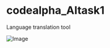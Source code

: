 # codealpha_AItask1
Language translation tool

![Image](https://github.com/user-attachments/assets/8fd8df97-ada6-4dea-8e6a-410bb1436170)
